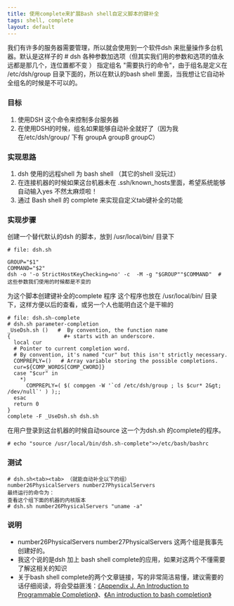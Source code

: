 ```yaml
---
title: 使用complete来扩展Bash shell自定义脚本的键补全
tags: shell, complete
layout: default
---
```

我们有许多的服务器需要管理，所以就会使用到一个软件dsh 来批量操作多台机器。默认是这样子的 # dsh 各种参数加选项（但其实我们用的参数和选项的值永远都是那几个，连位置都不变 ） 指定组名  "需要执行的命令"，由于组名是定义在 /etc/dsh/group 目录下面的，所以在默认的bash shell 里面，当我想让它自动补全组名的时候是不可以的。

### 目标
1. 使用DSH 这个命令来控制多台服务器
2. 在使用DSH的时候，组名如果能够自动补全就好了（因为我在/etc/dsh/group/ 下有 groupA groupB groupC）

### 实现思路
1. dsh 使用的远程shell 为 bash shell （其它的shell 没玩过）
2. 在连接机器的时候如果这台机器未在 .ssh/known_hosts里面，希望系统能够自动输入yes 不然太麻烦啦！
3. 通过 Bash shell 的 complete 来实现自定义tab键补全的功能

### 实现步骤
创建一个替代默认的dsh 的脚本，放到 /usr/local/bin/ 目录下

    # file: dsh.sh

    GROUP="$1"
    COMMAND="$2"
    dsh -o '-o StrictHostKeyChecking=no' -c  -M -g "$GROUP""$COMMAND"  # 这些参数我们使用的时候都是不变的

为这个脚本创建<tab>键补全的complete 程序
这个程序也放在 /usr/local/bin/ 目录下，这样方便以后的查看，或另一个人也能明白这个是干嘛的

    # file: dsh.sh-complete 
    # dsh.sh parameter-completion
    _UseDsh.sh ()   #  By convention, the function name
    {                 #+ starts with an underscore.
      local cur
      # Pointer to current completion word.
      # By convention, it's named "cur" but this isn't strictly necessary.
      COMPREPLY=()   # Array variable storing the possible completions.
      cur=${COMP_WORDS[COMP_CWORD]}
      case "$cur" in
        *)
          COMPREPLY=( $( compgen -W '`cd /etc/dsh/group ; ls $cur* 2&gt; /dev/null`' ) );;
      esac
      return 0
    }
    complete -F _UseDsh.sh dsh.sh

在用户登录到这台机器的时候自动source 这一个为dsh.sh 的complete的程序。

    # echo "source /usr/local/bin/dsh.sh-complete">>/etc/bash/bashrc

### 测试

    # dsh.sh<tab><tab> （就能自动补全以下的组）
    number26PhysicalServers number27PhysicalServers
    最终运行的命令为：
    查看这个组下面的机器的内核版本
    # dsh.sh number26PhysicalServers "uname -a"

### 说明
* number26PhysicalServers number27PhysicalServers 这两个组是我事先创建好的。
* 我这个说的是dsh 加上 bash shell complete的应用，如果对这两个不懂需要了解这相关的知识
* 关于bash shell complete的两个文章链接，写的非常简洁易懂，建议需要的话仔细阅读，将会受益匪浅：[《Appendix J. An Introduction to Programmable Completion》](http://tldp.org/LDP/abs/html/tabexpansion.html)、[《An introduction to bash completion》](http://www.debian-administration.org/article/316/An_introduction_to_bash_completion_part_1)
